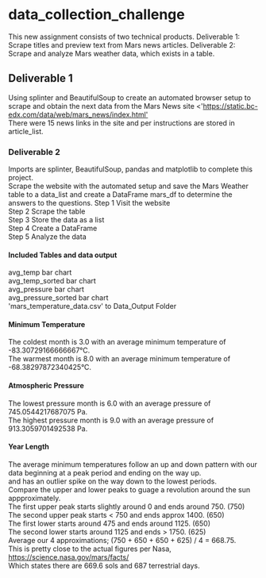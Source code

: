 # data_collection_challenge  

This new assignment consists of two technical products.
    Deliverable 1: Scrape titles and preview text from Mars news articles.
    Deliverable 2: Scrape and analyze Mars weather data, which exists in a table.

## Deliverable 1  

Using splinter and BeautifulSoup to create an automated browser setup to scrape and obtain
the next data from the Mars News site <'<https://static.bc-edx.com/data/web/mars_news/index.html'>  
There were 15 news links in the site and per instructions are stored in article_list.  

### Deliverable 2  

Imports are splinter, BeautifulSoup, pandas and matplotlib to complete this project.  
Scrape the website with the automated setup and save the Mars Weather table to a data_list
and create a DataFrame mars_df to determine the answers to the questions.
Step 1 Visit the website  
Step 2 Scrape the table  
Step 3 Store the data as a list  
Step 4 Create a DataFrame  
Step 5 Analyze the data  

#### Included Tables and data output  

avg_temp bar chart  
avg_temp_sorted bar chart  
avg_pressure bar chart  
avg_pressure_sorted bar chart  
'mars_temperature_data.csv' to Data_Output Folder  

#### Minimum Temperature

The coldest month is 3.0 with an average minimum temperature of -83.30729166666667°C.  
The warmest month is 8.0 with an average minimum temperature of -68.38297872340425°C.  

#### Atmospheric Pressure  

The lowest pressure month is 6.0 with an average pressure of 745.0544217687075 Pa.  
The highest pressure month is 9.0 with an average pressure of 913.3059701492538 Pa.  

#### Year Length  

The average minimum temperatures follow an up and down pattern with our data beginning at a peak period and ending on the way up.  
and has an outlier spike on the way down to the lowest periods.  
Compare the upper and lower peaks to guage a revolution around the sun appproximately.  
The first upper peak starts slightly around 0 and ends around 750. (750)  
The second upper peak starts < 750 and ends approx 1400. (650)  
The first lower starts around 475 and ends around 1125. (650)  
The second lower starts around 1125 and ends > 1750. (625)  
Average our 4 approximations; (750 + 650 + 650 + 625) / 4 = 668.75.  
This is pretty close to the actual figures per Nasa, <https://science.nasa.gov/mars/facts/>  
Which states there are 669.6 sols and 687 terrestrial days.  